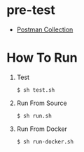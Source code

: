 # pre-test
- [Postman Collection](./pre-test.postman_collection.json)

# How To Run
  1. Test
     ```
     $ sh test.sh
     ```  
  2. Run From Source
     ```
     $ sh run.sh
     ```  
  2. Run From Docker
     ```
     $ sh run-docker.sh
     ```  